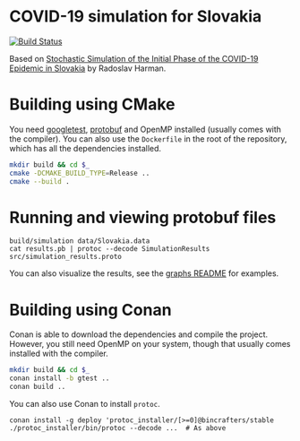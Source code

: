 # COVID-19 simulation for Slovakia

[![Build Status](https://travis-ci.com/lukipuki/COVID-19-simulation.svg?branch=master)](https://travis-ci.com/lukipuki/COVID-19-simulation)

Based on [Stochastic Simulation of the Initial Phase of the COVID-19 Epidemic in Slovakia](http://www.iam.fmph.uniba.sk/ospm/Harman/COR01.pdf) by Radoslav Harman.

# Building using CMake

You need [googletest](https://github.com/google/googletest), [protobuf](https://github.com/protocolbuffers/protobuf) and OpenMP installed (usually comes with the compiler). You can also use the `Dockerfile` in the root of the repository, which has all the dependencies installed.

```sh
mkdir build && cd $_
cmake -DCMAKE_BUILD_TYPE=Release ..
cmake --build .
```

# Running and viewing protobuf files

```
build/simulation data/Slovakia.data
cat results.pb | protoc --decode SimulationResults src/simulation_results.proto
```

You can also visualize the results, see the [graphs README](graphs/README.md) for examples.

# Building using Conan

Conan is able to download the dependencies and compile the project. However, you still need OpenMP on your system, though that usually comes installed with the compiler.

```sh
mkdir build && cd $_
conan install -b gtest ..
conan build ..
```

You can also use Conan to install `protoc`.
```
conan install -g deploy 'protoc_installer/[>=0]@bincrafters/stable
./protoc_installer/bin/protoc --decode ...  # As above
```
